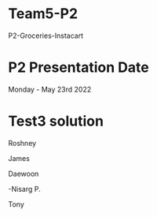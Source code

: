 # Team5-P2
P2-Groceries-Instacart
# P2 Presentation Date
Monday  - May 23rd 2022
# Test3 solution
Roshney

James

Daewoon

-Nisarg P.

Tony



